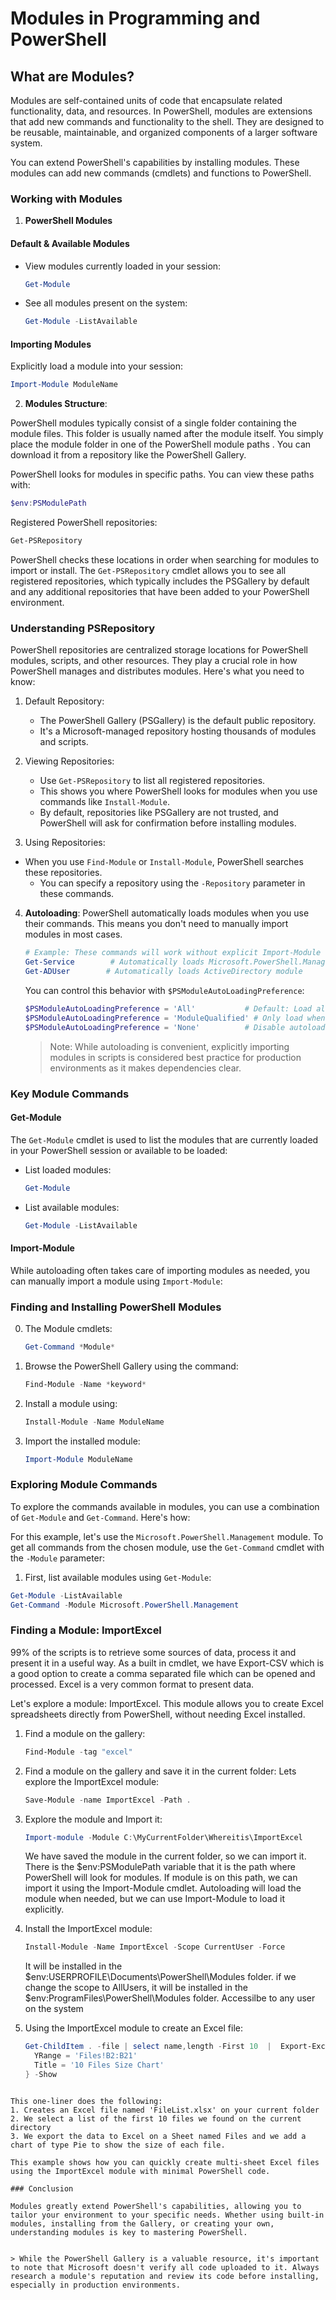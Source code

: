 # Modules in Programming and PowerShell

## What are Modules?

Modules are self-contained units of code that encapsulate related functionality, data, and resources. 
In PowerShell, modules are extensions that add new commands and functionality to the shell.
They are designed to be reusable, maintainable, and organized components of a larger software system. 


You can extend PowerShell's capabilities by installing modules. 
These modules can add new commands (cmdlets) and functions to PowerShell.

### Working with Modules


1. **PowerShell Modules**

#### Default & Available Modules
- View modules currently loaded in your session:
  ```powershell
  Get-Module
  ```
- See all modules present on the system:
  ```powershell
  Get-Module -ListAvailable
  ```

#### Importing Modules
Explicitly load a module into your session:
```powershell
Import-Module ModuleName
```

2. **Modules Structure**: 

PowerShell modules typically consist of a single folder containing the module files. This folder is usually named after the module itself. 
You simply place the module folder in one of the PowerShell module paths .
You can download it from a repository like the PowerShell Gallery.

PowerShell looks for modules in specific paths. You can view these paths with:

   ```powershell
   $env:PSModulePath 
   ```

Registered PowerShell repositories:
   ```powershell
   Get-PSRepository
   ```

PowerShell checks these locations in order when searching for modules to import or install. The `Get-PSRepository` cmdlet allows you to see all registered repositories, which typically includes the PSGallery by default and any additional repositories that have been added to your PowerShell environment.

### Understanding PSRepository

PowerShell repositories are centralized storage locations for PowerShell modules, scripts, and other resources. They play a crucial role in how PowerShell manages and distributes modules. Here's what you need to know:

1. Default Repository: 
   - The PowerShell Gallery (PSGallery) is the default public repository.
   - It's a Microsoft-managed repository hosting thousands of modules and scripts.

2. Viewing Repositories:
   - Use `Get-PSRepository` to list all registered repositories.
   - This shows you where PowerShell looks for modules when you use commands like `Install-Module`.
   - By default, repositories like PSGallery are not trusted, and PowerShell will ask for confirmation before installing modules.
   
3. Using Repositories:   
- When you use `Find-Module` or `Install-Module`, PowerShell searches these repositories.
   - You can specify a repository using the `-Repository` parameter in these commands.


4. **Autoloading**: PowerShell automatically loads modules when you use their commands. This means you don't need to manually import modules in most cases.

   ```powershell
   # Example: These commands will work without explicit Import-Module
   Get-Service        # Automatically loads Microsoft.PowerShell.Management
   Get-ADUser        # Automatically loads ActiveDirectory module
   ```

   You can control this behavior with `$PSModuleAutoLoadingPreference`:
   ```powershell
   $PSModuleAutoLoadingPreference = 'All'           # Default: Load all modules automatically
   $PSModuleAutoLoadingPreference = 'ModuleQualified' # Only load when using ModuleName\Command
   $PSModuleAutoLoadingPreference = 'None'          # Disable autoloading
   ```

   > Note: While autoloading is convenient, explicitly importing modules in scripts is considered best practice for production environments as it makes dependencies clear.

### Key Module Commands

#### Get-Module

The `Get-Module` cmdlet is used to list the modules that are currently loaded in your PowerShell session or available to be loaded:

- List loaded modules:
  ```powershell
  Get-Module
  ```

- List available modules:
  ```powershell
  Get-Module -ListAvailable
  ```

#### Import-Module

While autoloading often takes care of importing modules as needed, you can manually import a module using `Import-Module`:


### Finding and Installing PowerShell Modules

0. The Module cmdlets:
   ```powershell
   Get-Command *Module*
   ```

1. Browse the PowerShell Gallery using the command:
   ```powershell
   Find-Module -Name *keyword*
   ```

2. Install a module using:
   ```powershell
   Install-Module -Name ModuleName
   ```

3. Import the installed module:
   ```powershell
   Import-Module ModuleName
   ```

### Exploring Module Commands

To explore the commands available in modules, you can use a combination of `Get-Module` and `Get-Command`. Here's how:

 For this example, let's use the `Microsoft.PowerShell.Management` module. To get all commands from the chosen module, use the `Get-Command` cmdlet with the `-Module` parameter:

1. First, list available modules using `Get-Module`:

```powershell
Get-Module -ListAvailable 
Get-Command -Module Microsoft.PowerShell.Management
```


### Finding a Module: ImportExcel


99% of the scripts is to retrieve some sources of data, process it and present it in a useful way.
As a built in cmdlet, we have Export-CSV which is a good option to create a comma separated file which can be opened and processed.
Excel is a very common format to present data.

Let's explore a module: ImportExcel. 
This module allows you to create Excel spreadsheets directly from PowerShell, without needing Excel installed.

1. Find a module on the gallery:
   ```powershell
   Find-Module -tag "excel"
   ```

2. Find a module on the gallery and save it in the current folder:
   Lets explore the ImportExcel module:
   ```powershell
   Save-Module -name ImportExcel -Path .
   ```


3. Explore the module and Import it:
   ```powershell
   Import-module -Module C:\MyCurrentFolder\Whereitis\ImportExcel
   ```
      We have saved the module in the current folder, so we can import it.
      There is the $env:PSModulePath variable that it is the path where PowerShell will look for modules.
      If module is on this path, we can import it using the Import-Module cmdlet.
      Autoloading will load the module when needed, but we can use Import-Module to load it explicitly.

4. Install the ImportExcel module:
   ```powershell
   Install-Module -Name ImportExcel -Scope CurrentUser -Force
   ```
   It will be installed in the $env:USERPROFILE\Documents\PowerShell\Modules folder.
   if we change the scope to AllUsers, it will be installed in the $env:ProgramFiles\PowerShell\Modules folder.
   Accessilbe to any user on the system


5. Using the ImportExcel module to create an Excel file:
       
   ```powershell
   Get-ChildItem . -file | select name,length -First 10  |  Export-Excel -Path .\FileTest.xlsx -WorksheetName "Files" -ChartType Pie -ExcelChartDefinition @{
     YRange = 'Files!B2:B21'  
     Title = '10 Files Size Chart'
   } -Show 
  ```

This one-liner does the following:
1. Creates an Excel file named 'FileList.xlsx' on your current folder
2. We select a list of the first 10 files we found on the current directory 
3. We export the data to Excel on a Sheet named Files and we add a chart of type Pie to show the size of each file.

This example shows how you can quickly create multi-sheet Excel files using the ImportExcel module with minimal PowerShell code.

### Conclusion

Modules greatly extend PowerShell's capabilities, allowing you to tailor your environment to your specific needs. Whether using built-in modules, installing from the Gallery, or creating your own, understanding modules is key to mastering PowerShell.


> While the PowerShell Gallery is a valuable resource, it's important to note that Microsoft doesn't verify all code uploaded to it. Always research a module's reputation and review its code before installing, especially in production environments.

